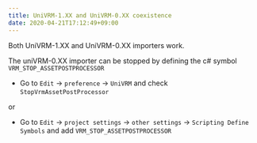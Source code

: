 ```yaml
---
title: UniVRM-1.XX and UniVRM-0.XX coexistence
date: 2020-04-21T17:12:49+09:00
---
```


Both UniVRM-1.XX and UniVRM-0.XX importers work.

The uniVRM-0.XX importer can be stopped by defining the c# symbol `VRM_STOP_ASSETPOSTPROCESSOR`

* Go to `Edit` -> `preference` -> `UniVRM` and check `StopVrmAssetPostProcessor`

or

* Go to `Edit` -> `project settings` -> `other settings` -> `Scripting Define Symbols` and add `VRM_STOP_ASSETPOSTPROCESSOR`

